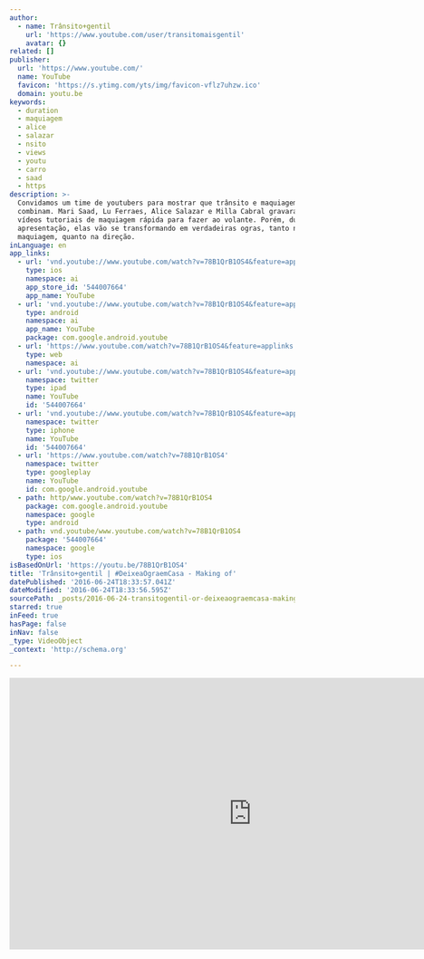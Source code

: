 ```yaml
---
author:
  - name: Trânsito+gentil
    url: 'https://www.youtube.com/user/transitomaisgentil'
    avatar: {}
related: []
publisher:
  url: 'https://www.youtube.com/'
  name: YouTube
  favicon: 'https://s.ytimg.com/yts/img/favicon-vflz7uhzw.ico'
  domain: youtu.be
keywords:
  - duration
  - maquiagem
  - alice
  - salazar
  - nsito
  - views
  - youtu
  - carro
  - saad
  - https
description: >-
  Convidamos um time de youtubers para mostrar que trânsito e maquiagem não
  combinam. Mari Saad, Lu Ferraes, Alice Salazar e Milla Cabral gravaram quatro
  vídeos tutoriais de maquiagem rápida para fazer ao volante. Porém, durante a
  apresentação, elas vão se transformando em verdadeiras ogras, tanto na
  maquiagem, quanto na direção.
inLanguage: en
app_links:
  - url: 'vnd.youtube://www.youtube.com/watch?v=78B1QrB1OS4&feature=applinks'
    type: ios
    namespace: ai
    app_store_id: '544007664'
    app_name: YouTube
  - url: 'vnd.youtube://www.youtube.com/watch?v=78B1QrB1OS4&feature=applinks'
    type: android
    namespace: ai
    app_name: YouTube
    package: com.google.android.youtube
  - url: 'https://www.youtube.com/watch?v=78B1QrB1OS4&feature=applinks'
    type: web
    namespace: ai
  - url: 'vnd.youtube://www.youtube.com/watch?v=78B1QrB1OS4&feature=applinks'
    namespace: twitter
    type: ipad
    name: YouTube
    id: '544007664'
  - url: 'vnd.youtube://www.youtube.com/watch?v=78B1QrB1OS4&feature=applinks'
    namespace: twitter
    type: iphone
    name: YouTube
    id: '544007664'
  - url: 'https://www.youtube.com/watch?v=78B1QrB1OS4'
    namespace: twitter
    type: googleplay
    name: YouTube
    id: com.google.android.youtube
  - path: http/www.youtube.com/watch?v=78B1QrB1OS4
    package: com.google.android.youtube
    namespace: google
    type: android
  - path: vnd.youtube/www.youtube.com/watch?v=78B1QrB1OS4
    package: '544007664'
    namespace: google
    type: ios
isBasedOnUrl: 'https://youtu.be/78B1QrB1OS4'
title: 'Trânsito+gentil | #DeixeaOgraemCasa - Making of'
datePublished: '2016-06-24T18:33:57.041Z'
dateModified: '2016-06-24T18:33:56.595Z'
sourcePath: _posts/2016-06-24-transitogentil-or-deixeaograemcasa-making-of.md
starred: true
inFeed: true
hasPage: false
inNav: false
_type: VideoObject
_context: 'http://schema.org'

---
```

<iframe src="https://cdn.embedly.com/widgets/media.html?src=https%3A%2F%2Fwww.youtube.com%2Fembed%2F78B1QrB1OS4%3Ffeature%3Doembed&amp;url=http%3A%2F%2Fwww.youtube.com%2Fwatch%3Fv%3D78B1QrB1OS4&amp;image=https%3A%2F%2Fi.ytimg.com%2Fvi%2F78B1QrB1OS4%2Fhqdefault.jpg&amp;key=b7d04c9b404c499eba89ee7072e1c4f7&amp;type=text%2Fhtml&amp;schema=youtube" width="854" height="480" scrolling="no" frameborder="0" allowfullscreen="" style=""></iframe>